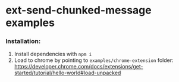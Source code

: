 # ext-send-chunked-message examples

### Installation:

1. Install dependencies with `npm i`
2. Load to chrome by pointing to `examples/chrome-extension` folder: https://developer.chrome.com/docs/extensions/get-started/tutorial/hello-world#load-unpacked
